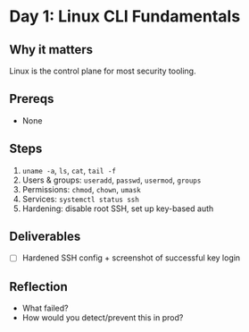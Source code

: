 # Day 1: Linux CLI Fundamentals

## Why it matters
Linux is the control plane for most security tooling.

## Prereqs
- None

## Steps
1. `uname -a`, `ls`, `cat`, `tail -f`
2. Users & groups: `useradd`, `passwd`, `usermod`, `groups`
3. Permissions: `chmod`, `chown`, `umask`
4. Services: `systemctl status ssh`
5. Hardening: disable root SSH, set up key-based auth

## Deliverables
- [ ] Hardened SSH config + screenshot of successful key login

## Reflection
- What failed?
- How would you detect/prevent this in prod?

